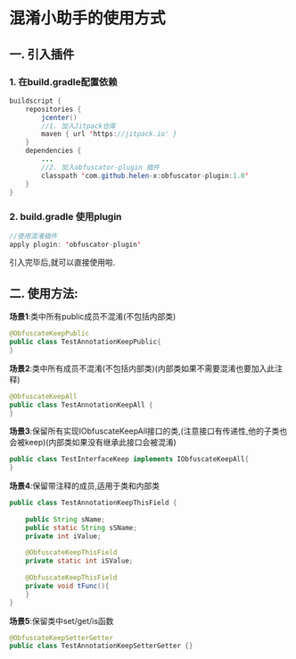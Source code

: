# 混淆小助手的使用方式  

## 一. 引入插件   
### 1. 在build.gradle配置依赖

 
```java  
buildscript {
    repositories {
        jcenter()
        //1. 加入Jitpack仓库
        maven { url 'https://jitpack.io' }
    }
    dependencies {
        ...
        //2. 加入obfuscator-plugin 插件  
        classpath 'com.github.helen-x:obfuscator-plugin:1.0'
    }
}
```   

### 2. build.gradle 使用plugin 

```java  
//使用混淆插件  
apply plugin: 'obfuscator-plugin'
```

引入完毕后,就可以直接使用啦.
 
## 二. 使用方法:

**场景1**:类中所有public成员不混淆(不包括内部类)  

```java   
@ObfuscateKeepPublic
public class TestAnnotationKeepPublic{
}
```

**场景2**:类中所有成员不混淆(不包括内部类)(内部类如果不需要混淆也要加入此注释)  

```java  
@ObfuscateKeepAll
public class TestAnnotationKeepAll {
}
```

**场景3**:保留所有实现IObfuscateKeepAll接口的类,(注意接口有传递性,他的子类也会被keep)(内部类如果没有继承此接口会被混淆)  

```java  
public class TestInterfaceKeep implements IObfuscateKeepAll{
}
``` 

**场景4**:保留带注释的成员,适用于类和内部类  

```java  
public class TestAnnotationKeepThisField {
    
    public String sName;
    public static String sSName;
    private int iValue;
    
    @ObfuscateKeepThisField
    private static int iSValue;
    
    @ObfuscateKeepThisField
    private void tFunc(){
    }
}
```  

**场景5**:保留类中set/get/is函数  

```java  
@ObfuscateKeepSetterGetter
public class TestAnnotationKeepSetterGetter {}
```  

